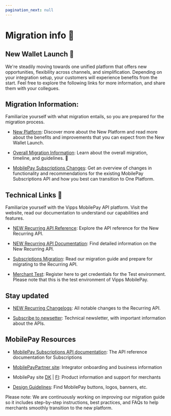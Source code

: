 ```yaml
---
pagination_next: null
---
```


# Migration info 🔗



## New Wallet Launch :rocket:  

We're steadily moving towards one unified platform that offers new opportunities, flexibility across channels, and simplification. Depending on your integration setup, your customers will experience benefits from the start. Feel free to explore the following links for more information, and share them with your collegues.  


## Migration Information: 
Familiarize yourself with what migration entails, so you are prepared for the migration process. 

- [New Platform](https://www.mobilepaygroup.com/partner/new-platform): Discover more about the New Platform and read more about the benefits and improvements that you can expect from the New Wallet Launch. 

- [Overall Migration Information](https://developer.vippsmobilepay.com/docs/vipps-developers/mp-migration-guide): Learn about the overall migration, timeline, and guidelines.  :calendar:

- [MobilePay Subscriptions Changes](https://developer.mobilepay.dk/docs/subscriptions/transition-to-one-platform): Get an overview of changes in functionality and recommendations for the existing MobilePay Subscriptions API and how you best can transition to One Platform. 


## Technical Links :link:

Familiarize yourself with the Vipps MobilePay API platform. Visit the website, read our documentation to understand our capabilities and features. 

- [NEW Recurring API Reference](https://developer.vippsmobilepay.com/api/recurring/): Explore the API reference for the New Recurring API.   

- [NEW Recurring API Documentation](https://developer.vippsmobilepay.com/docs/APIs/recurring-api/): Find detailed information on the New Recurring API.   

- [Subscriptions Migration](https://developer.vippsmobilepay.com/docs/vipps-developers/mp-migration-guide/subscriptions/): Read our migration guide and prepare for migrating to the Recurring API.  


- [Merchant Test](https://www.mobilepaygroup.com/partner/merchant-test): Register here to get credentials for the Test environment. Please note that this is the test environment of Vipps MobilePay.

## Stay updated 

- [NEW Recurring Changelogs](https://developer.vippsmobilepay.com/docs/APIs/recurring-api/CHANGELOG/): All notable changes to the Recurring API.

- [Subscribe to newsetter](https://developer.vippsmobilepay.com/docs/newsletters/): Technical newsletter, with important information about the APIs.

## MobilePay Resources


- [MobilePay Subscriptions API documentation](https://developer.mobilepay.dk/api/subscriptions): The API reference documentation for Subscriptions

- [MobilePayPartner site](https://www.mobilepaygroup.com/partner/subscriptions): Integrator onboarding and business information

- MobilePay site [DK](https://www.mobilepay.dk/erhverv/abonnementer-og-fakturering/mobilepay-subscriptions) | [FI](https://mobilepay.fi/yrityksille/toistuvat-maksut-ja-laskutus/mobilepay-subscriptions): Product information and support for merchants

- [Design Guidelines](https://www.mobilepaygroup.com/design): Find MobilePay buttons, logos, banners, etc.




Please note: We are continuously working on improving our migration guide so it includes  step-by-step instructions, best practices, and FAQs to help merchants smoothly transition to the new platform.  

